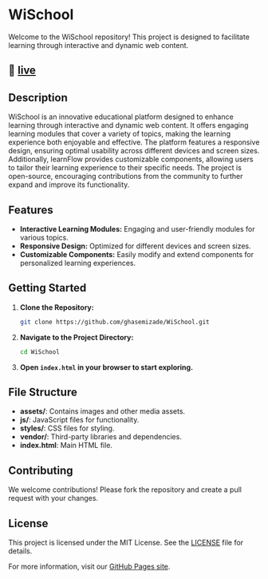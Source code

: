# WiSchool

Welcome to the WiSchool repository! This project is designed to facilitate learning through interactive and dynamic web content.

## 🔴 [live](https://ghasemizade.github.io/learnFlow/soon.html)


## Description

WiSchool is an innovative educational platform designed to enhance learning through interactive and dynamic web content. It offers engaging learning modules that cover a variety of topics, making the learning experience both enjoyable and effective. The platform features a responsive design, ensuring optimal usability across different devices and screen sizes. Additionally, learnFlow provides customizable components, allowing users to tailor their learning experience to their specific needs. The project is open-source, encouraging contributions from the community to further expand and improve its functionality.

## Features

- **Interactive Learning Modules:** Engaging and user-friendly modules for various topics.
- **Responsive Design:** Optimized for different devices and screen sizes.
- **Customizable Components:** Easily modify and extend components for personalized learning experiences.

## Getting Started

1. **Clone the Repository:**
   ```bash
   git clone https://github.com/ghasemizade/WiSchool.git
   ```
2. **Navigate to the Project Directory:**
   ```bash
   cd WiSchool
   ```
3. **Open `index.html` in your browser to start exploring.**

## File Structure

- **assets/**: Contains images and other media assets.
- **js/**: JavaScript files for functionality.
- **styles/**: CSS files for styling.
- **vendor/**: Third-party libraries and dependencies.
- **index.html**: Main HTML file.

## Contributing

We welcome contributions! Please fork the repository and create a pull request with your changes.

## License

This project is licensed under the MIT License. See the [LICENSE](LICENSE) file for details.

For more information, visit our [GitHub Pages site](https://ghasemizade.github.io/WiSchool/).
